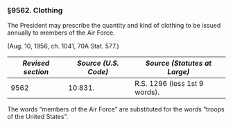 ### §9562. Clothing ###

The President may prescribe the quantity and kind of clothing to be issued annually to members of the Air Force.

(Aug. 10, 1956, ch. 1041, 70A Stat. 577.)

|*Revised section*|*Source (U.S. Code)*|*Source (Statutes at Large)* |
|-----------------|--------------------|-----------------------------|
|      9562       |      10:831.       |R.S. 1296 (less 1st 9 words).|

The words “members of the Air Force” are substituted for the words “troops of the United States”.